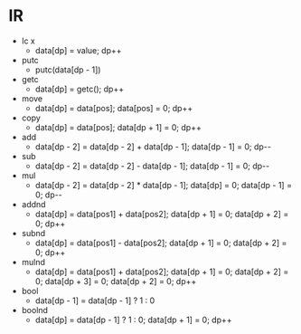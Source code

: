 # IR
- lc x
  - data[dp] = value; dp++
- putc
  - putc(data[dp - 1])
- getc
  - data[dp] = getc(); dp++
- move
  - data[dp] = data[pos]; data[pos] = 0; dp++
- copy
  - data[dp] = data[pos]; data[dp + 1] = 0; dp++
- add
  - data[dp - 2] = data[dp - 2] + data[dp - 1]; data[dp - 1] = 0; dp--
- sub
  - data[dp - 2] = data[dp - 2] - data[dp - 1]; data[dp - 1] = 0; dp--
- mul
  - data[dp - 2] = data[dp - 2] * data[dp - 1]; data[dp] = 0; data[dp - 1] = 0; dp--
- addnd
  - data[dp] = data[pos1] + data[pos2]; data[dp + 1] = 0; data[dp + 2] = 0; dp++
- subnd
  - data[dp] = data[pos1] - data[pos2]; data[dp + 1] = 0; data[dp + 2] = 0; dp++
- mulnd
  - data[dp] = data[pos1] + data[pos2]; data[dp + 1] = 0; data[dp + 2] = 0; data[dp + 3] = 0; data[dp + 2] = 0; dp++
- bool
  - data[dp - 1] = data[dp - 1] ? 1 : 0
- boolnd
  - data[dp] = data[dp - 1] ? 1 : 0; data[dp + 1] = 0; dp++
